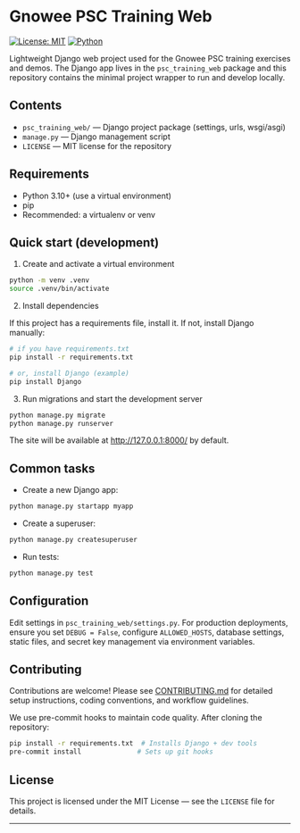 
# Gnowee PSC Training Web

[![License: MIT](https://img.shields.io/badge/License-MIT-yellow.svg)](LICENSE)
[![Python](https://img.shields.io/badge/python-3.10%2B-blue.svg)](https://www.python.org/)

Lightweight Django web project used for the Gnowee PSC training exercises and demos. The Django app lives in the `psc_training_web` package and this repository contains the minimal project wrapper to run and develop locally.

## Contents

- `psc_training_web/` — Django project package (settings, urls, wsgi/asgi)
- `manage.py` — Django management script
- `LICENSE` — MIT license for the repository

## Requirements

- Python 3.10+ (use a virtual environment)
- pip
- Recommended: a virtualenv or venv

## Quick start (development)

1. Create and activate a virtual environment

```bash
python -m venv .venv
source .venv/bin/activate
```

2. Install dependencies

If this project has a requirements file, install it. If not, install Django manually:

```bash
# if you have requirements.txt
pip install -r requirements.txt

# or, install Django (example)
pip install Django
```

3. Run migrations and start the development server

```bash
python manage.py migrate
python manage.py runserver
```

The site will be available at http://127.0.0.1:8000/ by default.

## Common tasks

- Create a new Django app:

```bash
python manage.py startapp myapp
```

- Create a superuser:

```bash
python manage.py createsuperuser
```

- Run tests:

```bash
python manage.py test
```

## Configuration

Edit settings in `psc_training_web/settings.py`. For production deployments, ensure you set `DEBUG = False`, configure `ALLOWED_HOSTS`, database settings, static files, and secret key management via environment variables.

## Contributing

Contributions are welcome! Please see [CONTRIBUTING.md](CONTRIBUTING.md) for detailed setup instructions, coding conventions, and workflow guidelines.

We use pre-commit hooks to maintain code quality. After cloning the repository:

```bash
pip install -r requirements.txt  # Installs Django + dev tools
pre-commit install              # Sets up git hooks
```

## License

This project is licensed under the MIT License — see the `LICENSE` file for details.

---

